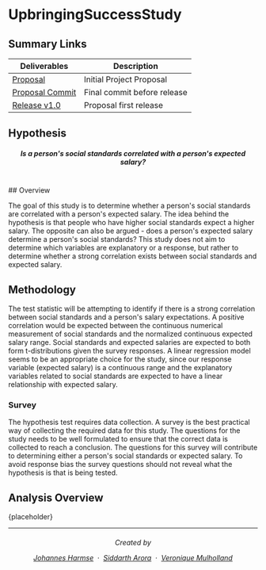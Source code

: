 # UpbringingSuccessStudy

## Summary Links

| Deliverables      | Description |
|------------------|-------------|
| [Proposal](docs/proposal.md)   |  Initial Project Proposal |
| [Proposal Commit]() | Final commit before release |
| [Release v1.0]() | Proposal first release |

## Hypothesis

<h5 align="center"> Is a person's social standards correlated with a person's expected salary? </a></h5>
<br>
## Overview

The goal of this study is to determine whether a person's social standards are correlated with a person's expected salary. The idea behind the hypothesis is that people who have higher social standards expect a higher salary. The opposite can also be argued - does a person's expected salary determine a person's social standards? This study does not aim to determine which variables are explanatory or a response, but rather to determine whether a strong correlation exists between social standards and expected salary.

## Methodology

The test statistic will be attempting to identify if there is a strong correlation between social standards and a person's salary expectations. A positive correlation would be expected between the continuous numerical measurement of social standards and the normalized continuous expected salary range. Social standards and expected salaries are expected to both form t-distributions given the survey responses. A linear regression model seems to be an appropriate choice for the study, since our response variable (expected salary) is a continuous range and the explanatory variables related to social standards are expected to have a linear relationship with expected salary.

### Survey

The hypothesis test requires data collection. A survey is the best practical way of collecting the required data for this study. The questions for the study needs to be well formulated to ensure that the correct data is collected to reach a conclusion. The questions for this survey will contribute to determining either a person's social standards or expected salary. To avoid response bias the survey questions should not reveal what the hypothesis is that is being tested.


## Analysis Overview 

{placeholder}

---
<h6 align="center">
Created by

[Johannes Harmse](https://github.com/johannesharmse) &nbsp;&middot;&nbsp;
[Siddarth Arora](https://github.com/sarora) &nbsp;&middot;&nbsp;
[Veronique Mulholland](https://github.com/vmulholl)
</a></h4>
